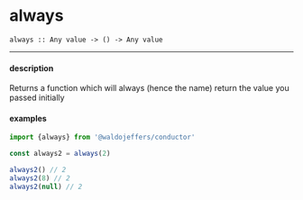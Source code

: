 # always

`always :: Any value -> () -> Any value`

---

#### description
Returns a function which will always (hence the name) return the value you passed initially

#### examples
```js
import {always} from '@waldojeffers/conductor'

const always2 = always(2)

always2() // 2
always2(8) // 2
always2(null) // 2
```